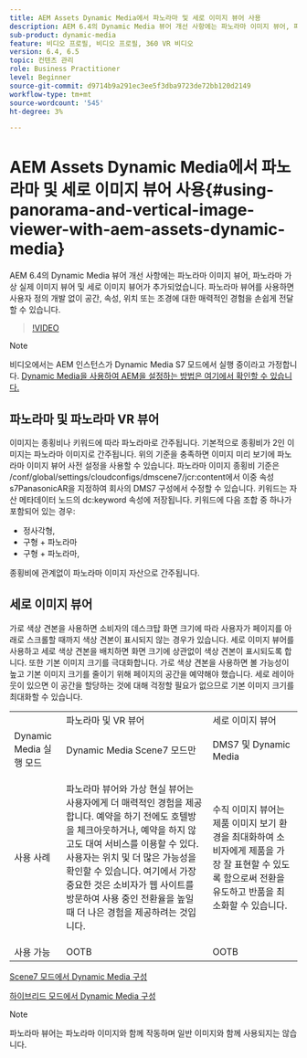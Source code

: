```yaml
---
title: AEM Assets Dynamic Media에서 파노라마 및 세로 이미지 뷰어 사용
description: AEM 6.4의 Dynamic Media 뷰어 개선 사항에는 파노라마 이미지 뷰어, 파노라마 가상 실제 이미지 뷰어 및 세로 이미지 뷰어가 추가되었습니다. 파노라마 뷰어를 사용하면 사용자 정의 개발 없이 공간, 속성, 위치 또는 조경에 대한 매력적인 경험을 손쉽게 전달할 수 있습니다.
sub-product: dynamic-media
feature: 비디오 프로필, 비디오 프로필, 360 VR 비디오
version: 6.4, 6.5
topic: 컨텐츠 관리
role: Business Practitioner
level: Beginner
source-git-commit: d9714b9a291ec3ee5f3dba9723de72bb120d2149
workflow-type: tm+mt
source-wordcount: '545'
ht-degree: 3%

---
```



# AEM Assets Dynamic Media에서 파노라마 및 세로 이미지 뷰어 사용{#using-panorama-and-vertical-image-viewer-with-aem-assets-dynamic-media}

AEM 6.4의 Dynamic Media 뷰어 개선 사항에는 파노라마 이미지 뷰어, 파노라마 가상 실제 이미지 뷰어 및 세로 이미지 뷰어가 추가되었습니다. 파노라마 뷰어를 사용하면 사용자 정의 개발 없이 공간, 속성, 위치 또는 조경에 대한 매력적인 경험을 손쉽게 전달할 수 있습니다.

>[!VIDEO](https://video.tv.adobe.com/v/24156/?quality=9&learn=on)

>[!NOTE]
>
>비디오에서는 AEM 인스턴스가 Dynamic Media S7 모드에서 실행 중이라고 가정합니다. [Dynamic Media을 사용하여 AEM을 설정하는 방법은 여기에서 확인할 수 있습니다.](https://helpx.adobe.com/kr/experience-manager/6-3/assets/using/config-dynamic-fp-14410.html)

## 파노라마 및 파노라마 VR 뷰어

이미지는 종횡비나 키워드에 따라 파노라마로 간주됩니다. 기본적으로 종횡비가 2인 이미지는 파노라마 이미지로 간주됩니다. 위의 기준을 충족하면 이미지 미리 보기에 파노라마 이미지 뷰어 사전 설정을 사용할 수 있습니다. 파노라마 이미지 종횡비 기준은 /conf/global/settings/cloudconfigs/dmscene7/jcr:content에서 이중 속성 s7PanasonicAR을 지정하여 회사의 DMS7 구성에서 수정할 수 있습니다. 키워드는 자산 메타데이터 노드의 dc:keyword 속성에 저장됩니다. 키워드에 다음 조합 중 하나가 포함되어 있는 경우:

* 정사각형,
* 구형 + 파노라마
* 구형 + 파노라마,

종횡비에 관계없이 파노라마 이미지 자산으로 간주됩니다.

## 세로 이미지 뷰어

가로 색상 견본을 사용하면 소비자의 데스크탑 화면 크기에 따라 사용자가 페이지를 아래로 스크롤할 때까지 색상 견본이 표시되지 않는 경우가 있습니다. 세로 이미지 뷰어를 사용하고 세로 색상 견본을 배치하면 화면 크기에 상관없이 색상 견본이 표시되도록 합니다. 또한 기본 이미지 크기를 극대화합니다. 가로 색상 견본을 사용하면 볼 가능성이 높고 기본 이미지 크기를 줄이기 위해 페이지의 공간을 예약해야 했습니다. 세로 레이아웃이 있으면 이 공간을 할당하는 것에 대해 걱정할 필요가 없으므로 기본 이미지 크기를 최대화할 수 있습니다.

<table> 
 <tbody>
  <tr>
   <td> </td>
   <td>파노라마 및 VR 뷰어</td>
   <td>세로 이미지 뷰어</td>
  </tr>
  <tr>
   <td>Dynamic Media 실행 모드</td>
   <td>Dynamic Media Scene7 모드만</td>
   <td>DMS7 및 Dynamic Media</td>
  </tr>
  <tr>
   <td>사용 사례</td>
   <td><p>파노라마 뷰어와 가상 현실 뷰어는 사용자에게 더 매력적인 경험을 제공합니다. 예약을 하기 전에도 호텔방을 체크아웃하거나, 예약을 하지 않고도 대여 서비스를 이용할 수 있다. 사용자는 위치 및 더 많은 가능성을 확인할 수 있습니다. 여기에서 가장 중요한 것은 소비자가 웹 사이트를 방문하여 사용 중인 전환율을 높일 때 더 나은 경험을 제공하려는 것입니다.</p> <p> </p> </td> 
   <td><p>수직 이미지 뷰어는 제품 이미지 보기 환경을 최대화하여 소비자에게 제품을 가장 잘 표현할 수 있도록 함으로써 전환을 유도하고 반품을 최소화할 수 있습니다.</p> <p> </p> </td>
  </tr>
  <tr>
   <td>사용 가능 </td>
   <td>OOTB</td>
   <td>OOTB</td>
  </tr>
 </tbody>
</table>

[Scene7 모드에서 Dynamic Media 구성](https://helpx.adobe.com/experience-manager/6-5/assets/using/config-dms7.html)

[하이브리드 모드에서 Dynamic Media 구성](https://helpx.adobe.com/kr/experience-manager/6-5/assets/using/config-dynamic.html)

>[!NOTE]
>
>파노라마 뷰어는 파노라마 이미지와 함께 작동하며 일반 이미지와 함께 사용되지는 않습니다.
